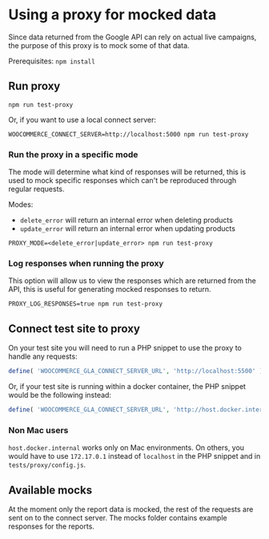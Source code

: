 # Using a proxy for mocked data

Since data returned from the Google API can rely on actual live campaigns, the purpose of this proxy is to mock some of that data.

Prerequisites:
`npm install`

## Run proxy

```
npm run test-proxy
```

Or, if you want to use a local connect server:

```
WOOCOMMERCE_CONNECT_SERVER=http://localhost:5000 npm run test-proxy
```

### Run the proxy in a specific mode
The mode will determine what kind of responses will be returned, this is used to mock specific responses which can't be reproduced through regular requests.

Modes:
- `delete_error` will return an internal error when deleting products
- `update_error` will return an internal error when updating products

```
PROXY_MODE=<delete_error|update_error> npm run test-proxy
```

### Log responses when running the proxy
This option will allow us to view the responses which are returned from the API, this is useful for generating mocked responses to return.

```
PROXY_LOG_RESPONSES=true npm run test-proxy
```

## Connect test site to proxy

On your test site you will need to run a PHP snippet to use the proxy to handle any requests:

```php
define( 'WOOCOMMERCE_GLA_CONNECT_SERVER_URL', 'http://localhost:5500' );
```

Or, if your test site is running within a docker container, the PHP snippet would be the following instead:

```php
define( 'WOOCOMMERCE_GLA_CONNECT_SERVER_URL', 'http://host.docker.internal:5500' );
```

### Non Mac users

`host.docker.internal` works only on Mac environments. On others, you would have to use `172.17.0.1` instead of `localhost` in the PHP snippet and in `tests/proxy/config.js`.

## Available mocks

At the moment only the report data is mocked, the rest of the requests are sent on to the connect server. The mocks folder contains example responses for the reports.
